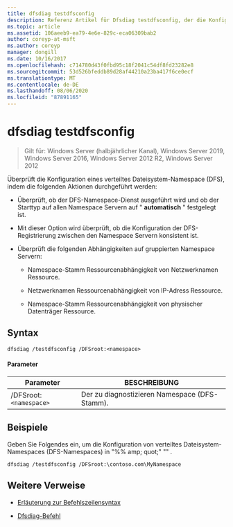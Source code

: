 ```yaml
---
title: dfsdiag testdfsconfig
description: Referenz Artikel für Dfsdiag testdfsconfig, der die Konfiguration eines verteiltes Dateisystem-Namespace (DFS) prüft.
ms.topic: article
ms.assetid: 106aeeb9-ea79-4e6e-829c-eca06309bab2
author: coreyp-at-msft
ms.author: coreyp
manager: dongill
ms.date: 10/16/2017
ms.openlocfilehash: c714780d43f0fbd95c18f2041c54df8fd23282e8
ms.sourcegitcommit: 53d526bfeddb89d28af44210a23ba417f6ce0ecf
ms.translationtype: MT
ms.contentlocale: de-DE
ms.lasthandoff: 08/06/2020
ms.locfileid: "87891165"
---
```

# <a name="dfsdiag-testdfsconfig"></a>dfsdiag testdfsconfig

> Gilt für: Windows Server (halbjährlicher Kanal), Windows Server 2019, Windows Server 2016, Windows Server 2012 R2, Windows Server 2012

Überprüft die Konfiguration eines verteiltes Dateisystem-Namespace (DFS), indem die folgenden Aktionen durchgeführt werden:

- Überprüft, ob der DFS-Namespace-Dienst ausgeführt wird und ob der Starttyp auf allen Namespace Servern auf " **automatisch** " festgelegt ist.

- Mit dieser Option wird überprüft, ob die Konfiguration der DFS-Registrierung zwischen den Namespace Servern konsistent ist.

- Überprüft die folgenden Abhängigkeiten auf gruppierten Namespace Servern:

  - Namespace-Stamm Ressourcenabhängigkeit von Netzwerknamen Ressource.

  - Netzwerknamen Ressourcenabhängigkeit von IP-Adress Ressource.

  - Namespace-Stamm Ressourcenabhängigkeit von physischer Datenträger Ressource.

## <a name="syntax"></a>Syntax

```
dfsdiag /testdfsconfig /DFSroot:<namespace>
```

#### <a name="parameters"></a>Parameter

| Parameter | BESCHREIBUNG |
| --------- | ----------- |
| /DFSroot:`<namespace>` | Der zu diagnostizieren Namespace (DFS-Stamm). |

## <a name="examples"></a>Beispiele

Geben Sie Folgendes ein, um die Konfiguration von verteiltes Dateisystem-Namespaces (DFS-Namespaces) in "%% amp; quot;" "" *.*

```
dfsdiag /testdfsconfig /DFSroot:\contoso.com\MyNamespace
```

## <a name="additional-references"></a>Weitere Verweise

- [Erläuterung zur Befehlszeilensyntax](command-line-syntax-key.md)

- [Dfsdiag-Befehl](dfsdiag.md)
